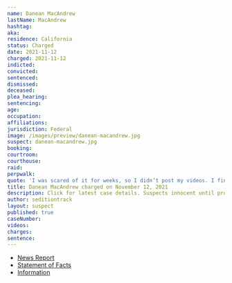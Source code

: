 ```yaml
---
name: Danean MacAndrew
lastName: MacAndrew
hashtag:
aka:
residence: California
status: Charged
date: 2021-11-12
charged: 2021-11-12
indicted:
convicted:
sentenced:
dismissed:
deceased:
plea_hearing:
sentencing:
age:
occupation:
affiliations:
jurisdiction: Federal
image: /images/preview/danean-macandrew.jpg
suspect: danean-macandrew.jpg
booking:
courtroom:
courthouse:
raid:
perpwalk:
quote: 'I was scared of it for weeks, so I didn’t post my videos. I finally stood up for truth. When I did, I wasn’t scared anymore.'
title: Danean MacAndrew charged on November 12, 2021
description: Click for latest case details. Suspects innocent until proven guilty.
author: seditiontrack
layout: suspect
published: true
caseNumber:
videos:
charges:
sentence:
---
```

- [News Report](https://www.ocregister.com/2021/12/05/mission-viejo-woman-who-joined-mob-that-stormed-capitol-is-charged-by-federal-prosecutors/)
- [Statement of Facts](https://storage.courtlistener.com/recap/gov.uscourts.dcd.237478/gov.uscourts.dcd.237478.1.1.pdf)
- [Information](https://extremism.gwu.edu/sites/g/files/zaxdzs2191/f/Danean%20MacAndrew%20Information.pdf)
